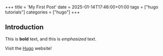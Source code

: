 +++
title = 'My First Post'
date = 2025-01-14T17:46:00+01:00
tags = ["hugo tutorials"]
categories = ["hugo"]
+++
## Introduction

This is **bold** text, and this is *emphasized* text.

Visit the [Hugo](https://gohugo.io) website!
